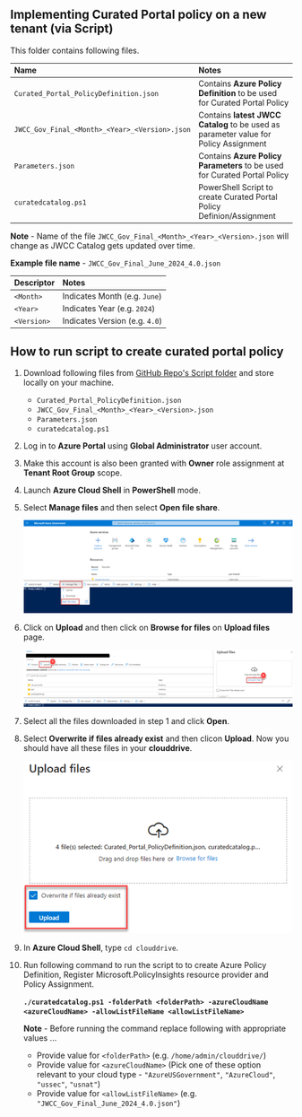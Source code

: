 ## Implementing Curated Portal policy on a new tenant (via Script) 

This folder contains following files.

|  Name                                           |  Notes                                                                                  |
|:------------------------------------------------|:----------------------------------------------------------------------------------------|
| `Curated_Portal_PolicyDefinition.json`          | Contains **Azure Policy Definition** to be used for Curated Portal Policy               |
| `JWCC_Gov_Final_<Month>_<Year>_<Version>.json`  | Contains **latest JWCC Catalog** to be used as parameter value for Policy Assignment    |
| `Parameters.json`                               | Contains **Azure Policy Parameters** to be used for Curated Portal Policy               |
| `curatedcatalog.ps1`                            | PowerShell Script to create Curated Portal Policy Definion/Assignment                   |

**Note** - Name of the file `JWCC_Gov_Final_<Month>_<Year>_<Version>.json` will change as JWCC Catalog gets updated over time.

**Example file name** - `JWCC_Gov_Final_June_2024_4.0.json`

|  Descriptor |  Notes                         |
|:------------|:-------------------------------|
| `<Month>`   | Indicates Month (e.g. `June`)  |
| `<Year>`    | Indicates Year (e.g. `2024`)   |
| `<Version>` | Indicates Version (e.g. `4.0`) |


## How to run script to create curated portal policy

1. Download following files from [GitHub Repo's Script folder](https://github.com/Azure/jwcc-curated-portal/tree/main/Azure%20Government/AzurePolicyFiles-CuratedPortal/Script) and store locally on your machine.

    - `Curated_Portal_PolicyDefinition.json`
    - `JWCC_Gov_Final_<Month>_<Year>_<Version>.json`
    - `Parameters.json`
    - `curatedcatalog.ps1`

2. Log in to **Azure Portal** using **Global Administrator** user account.

3. Make this account is also been granted with **Owner** role assignment at **Tenant Root Group** scope.

4. Launch **Azure Cloud Shell** in **PowerShell** mode.

5. Select **Manage files** and then select **Open file share**.

    ![](media/1-Open-File-Share.png)

6. Click on **Upload** and then click on **Browse for files** on **Upload files** page.

    ![](media/2-Upload-Files.png)

7. Select all the files downloaded in step 1 and click **Open**.

8. Select **Overwrite if files already exist** and then clicon **Upload**. Now you should have all these files in your **clouddrive**.

    ![](media/3-Upload.png)

9. In **Azure Cloud Shell**, type `cd clouddrive`.

10. Run following command to run the script to to create Azure Policy Definition, Register Microsoft.PolicyInsights resource provider and Policy Assignment.

    **`./curatedcatalog.ps1 -folderPath <folderPath> -azureCloudName <azureCloudName> -allowListFileName <allowListFileName>`**

    **Note** - Before running the command replace following with appropriate values ...
    - Provide value for `<folderPath>` (e.g. `/home/admin/clouddrive/`)
    - Provide value for `<azureCloudName>` (Pick one of these option relevant to your cloud type - `"AzureUSGovernment"`, `"AzureCloud"`, `"ussec"`, `"usnat"`)
    - Provide value for `<allowListFileName>` (e.g. `"JWCC_Gov_Final_June_2024_4.0.json"`)

    

